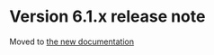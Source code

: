 Version 6.1.x release note
==========================

Moved to [the new documentation](https://documentation.simplicite.io/versions/release-notes/v6-1)